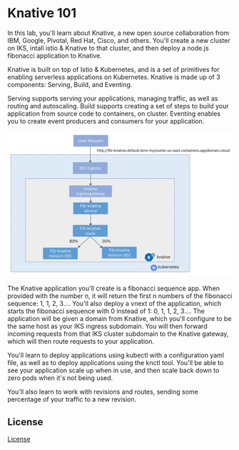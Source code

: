 # Knative 101

In this lab, you'll learn about Knative, a new open source collaboration from IBM, Google, Pivotal, Red Hat, Cisco, and others. You'll create a new cluster on IKS, intall istio & Knative to that cluster, and then deploy a node.js fibonacci application to Knative.

Knative is built on top of Istio & Kubernetes, and is a set of primitives for enabling serverless applications on Kubernetes.  Knative is made up of 3 components: Serving, Build, and Eventing.

Serving supports serving your applications, managing traffic, as well as routing and autoscaling.  Build supports creating a set of steps to build your application from source code to containers, on cluster.  Eventing enables you to create event producers and consumers for your application.

![](README_images/knativeappdiagram.png)

The Knative application you'll create is a fibonacci sequence app. When provided with the number n, it will return the first n numbers of the fibonacci sequence: 1, 1, 2, 3.... You'll also deploy a vnext of the application, which starts the fibonacci sequence with 0 instead of 1: 0, 1, 1, 2, 3.... The application will be given a domain from Knative, which you'll configure to be the same host as your IKS ingress subdomain. You will then forward incoming requests from that IKS cluster subdomain to the Knative gateway, which will then route requests to your application.

You'll learn to deploy applications using kubectl with a configuration yaml file, as well as to deploy applications using the knctl tool. You'll be able to see your application scale up when in use, and then scale back down to zero pods when it's not being used.

You'll also learn to work with revisions and routes, sending some percentage of your traffic to a new revision.

## License

[License](./LICENSE.txt)
